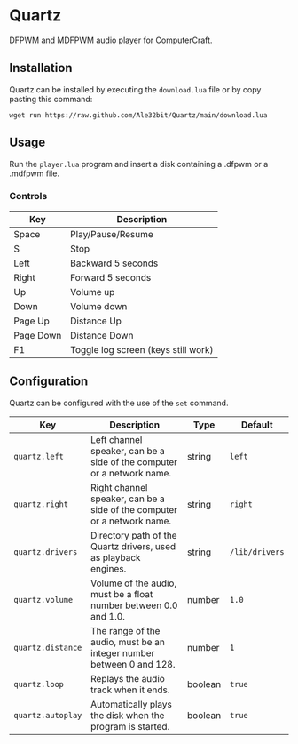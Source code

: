 # Quartz

DFPWM and MDFPWM audio player for ComputerCraft.

## Installation

Quartz can be installed by executing the `download.lua` file or by copy pasting this command:
```
wget run https://raw.github.com/Ale32bit/Quartz/main/download.lua
```

## Usage

Run the `player.lua` program and insert a disk containing a .dfpwm or a .mdfpwm file.

### Controls

| Key       | Description                         |
| --------- | ----------------------------------- |
| Space     | Play/Pause/Resume                   |
| S         | Stop                                |
| Left      | Backward 5 seconds                  |
| Right     | Forward 5 seconds                   |
| Up        | Volume up                           |
| Down      | Volume down                         |
| Page Up   | Distance Up                         |
| Page Down | Distance Down                       |
| F1        | Toggle log screen (keys still work) |

## Configuration

Quartz can be configured with the use of the `set` command.

| Key               | Description                                                             | Type    | Default        |
| ----------------- | ----------------------------------------------------------------------- | ------- | -------------- |
| `quartz.left`     | Left channel speaker, can be a side of the computer or a network name.  | string  | `left`         |
| `quartz.right`    | Right channel speaker, can be a side of the computer or a network name. | string  | `right`        |
| `quartz.drivers`  | Directory path of the Quartz drivers, used as playback engines.         | string  | `/lib/drivers` |
| `quartz.volume`   | Volume of the audio, must be a float number between 0.0 and 1.0.        | number  | `1.0`          |
| `quartz.distance` | The range of the audio, must be an integer number between 0 and 128.    | number  | `1`            |
| `quartz.loop`     | Replays the audio track when it ends.                                   | boolean | `true`         |
| `quartz.autoplay` | Automatically plays the disk when the program is started.               | boolean | `true`         |
